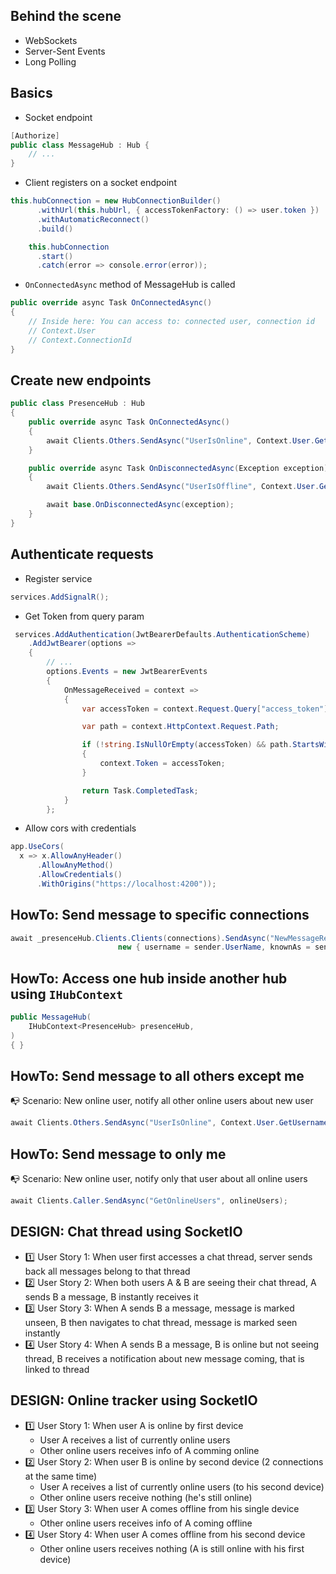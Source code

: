 ## Behind the scene
- WebSockets
- Server-Sent Events
- Long Polling

## Basics
- Socket endpoint
```csharp
[Authorize]
public class MessageHub : Hub {
    // ...
}
```
- Client registers on a socket endpoint
```csharp
this.hubConnection = new HubConnectionBuilder()
      .withUrl(this.hubUrl, { accessTokenFactory: () => user.token })
      .withAutomaticReconnect()
      .build()

    this.hubConnection
      .start()
      .catch(error => console.error(error));
```      
- `OnConnectedAsync` method of MessageHub is called
```csharp
public override async Task OnConnectedAsync()
{
    // Inside here: You can access to: connected user, connection id
    // Context.User
    // Context.ConnectionId
}
```

## Create new endpoints
```csharp
public class PresenceHub : Hub
{
    public override async Task OnConnectedAsync()
    {
        await Clients.Others.SendAsync("UserIsOnline", Context.User.GetUsername());
    }

    public override async Task OnDisconnectedAsync(Exception exception)
    {
        await Clients.Others.SendAsync("UserIsOffline", Context.User.GetUsername());

        await base.OnDisconnectedAsync(exception);
    }
}
```

## Authenticate requests
* Register service
```csharp
services.AddSignalR();
```
* Get Token from query param
```csharp
 services.AddAuthentication(JwtBearerDefaults.AuthenticationScheme)
    .AddJwtBearer(options =>
    {
        // ...
        options.Events = new JwtBearerEvents
        {
            OnMessageReceived = context =>
            {
                var accessToken = context.Request.Query["access_token"];

                var path = context.HttpContext.Request.Path;

                if (!string.IsNullOrEmpty(accessToken) && path.StartsWithSegments("/hubs"))
                {
                    context.Token = accessToken;
                }

                return Task.CompletedTask;
            }
        };
```

* Allow cors with credentials
```csharp
app.UseCors(
  x => x.AllowAnyHeader()
      .AllowAnyMethod()
      .AllowCredentials()
      .WithOrigins("https://localhost:4200"));
```      

## HowTo: Send message to specific connections
```csharp
await _presenceHub.Clients.Clients(connections).SendAsync("NewMessageReceived",
                        new { username = sender.UserName, knownAs = sender.KnownAs });
```

## HowTo: Access one hub inside another hub using `IHubContext`
```csharp
public MessageHub(
    IHubContext<PresenceHub> presenceHub,
)
{ }
```

## HowTo: Send message to all others except me
📭 Scenario: New online user, notify all other online users about new user
```csharp
await Clients.Others.SendAsync("UserIsOnline", Context.User.GetUsername());
```

## HowTo: Send message to only me
📭 Scenario: New online user, notify only that user about all online users
```csharp
await Clients.Caller.SendAsync("GetOnlineUsers", onlineUsers);
```

## DESIGN: Chat thread using SocketIO
* :one: User Story 1: When user first accesses a chat thread, server sends back all messages belong to that thread
* :two: User Story 2: When both users A & B are seeing their chat thread, A sends B a message, B instantly receives it
* :three: User Story 3: When A sends B a message, message is marked unseen, B then navigates to chat thread, message is marked seen instantly
* :four: User Story 4: When A sends B a message, B is online but not seeing thread, B receives a notification about new message coming, that is linked to thread

## DESIGN: Online tracker using SocketIO
- :one: User Story 1: When user A is online by first device
    - User A receives a list of currently online users
    - Other online users receives info of A comming online
- :two: User Story 2: When user B is online by second device (2 connections at the same time)
    - User A receives a list of currently online users (to his second device)
    - Other online users receive nothing (he's still online)
- :three: User Story 3: When user A comes offline from his single device
    - Other online users receives info of A coming offline
- :four: User Story 4: When user A comes offline from his second device
    - Other online users receives nothing (A is still online with his first device)
